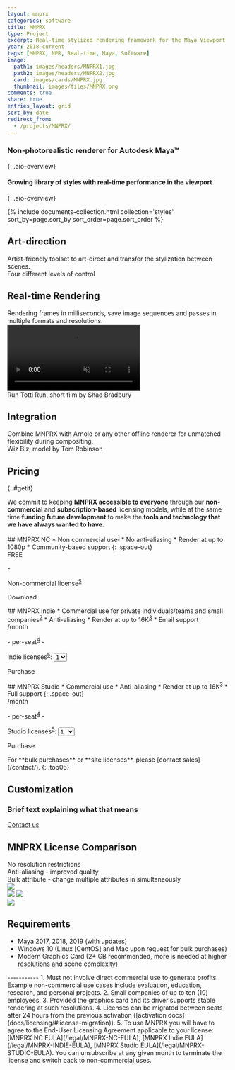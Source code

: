 ```yaml
---
layout: mnprx
categories: software
title: MNPRX
type: Project
excerpt: Real-time stylized rendering framework for the Maya Viewport
year: 2018-current
tags: [MNPRX, NPR, Real-time, Maya, Software]
image:
  path1: images/headers/MNPRX1.jpg
  path2: images/headers/MNPRX2.jpg
  card: images/cards/MNPRX.jpg
  thumbnail: images/tiles/MNPRX.png
comments: true
share: true
entries_layout: grid
sort_by: date
redirect_from:
  - /projects/MNPRX/
---
```




### Non-photorealistic renderer for Autodesk Maya&trade;
{: .aio-overview}

#### Growing library of styles with real-time performance in the viewport
{: .aio-overview}

<!--
<figure class="pull-center">
	<a href=".#getit"><img src="/images/buttons/mnprx_getIt.jpg" alt="image"></a>
  <a href="./release-log"><img src="/images/buttons/mnprx_releaseLog.jpg" alt="image"></a>
  <a href="./docs"><img src="/images/buttons/mnprx_documentation.jpg" alt="image"></a>
  <a href="https://goo.gl/forms/dHDqfQsqY2wuVwXt1"><img src="/images/buttons/mnprx_stayUpToDate.jpg"   alt="image"></a>
</figure>
-->
<div class="aio-overview" markdown="1">

<div class="flex-grid">
  {% include documents-collection.html collection='styles' sort_by=page.sort_by sort_order=page.sort_order %}
</div>

## Art-direction
<div class="aio-section mnprx-art-direction full-width">
<div class="aio-section-transparent-box" markdown="1">
Artist-friendly toolset to art-direct and transfer the stylization between scenes.
</div>
<div class="overview-image-caption"><span>Four different levels of control</span></div>
</div>



## Real-time Rendering
<div class="aio-section full-width">
<div class="aio-section-transparent-box" markdown="1">
Rendering frames in milliseconds, save image sequences and passes in multiple formats and resolutions.
</div>
  <div class="background-video">
    <video autoplay loop muted playsinline>
      <source src="/images/MNPRX/real-time.mp4" type="video/mp4">
    </video>
  </div>
  <div class="overview-image-caption"><span>Run Totti Run, short film by Shad Bradbury</span></div>
</div>


## Integration
<div class="aio-section mnprx-integration full-width">
<div class="aio-section-transparent-box" markdown="1">
Combine MNPRX with Arnold or any other offline renderer for unmatched flexibility during compositing.
</div>
<div class="overview-image-caption"><span>Wiz Biz, model by Tom Robinson</span></div>
</div>


<!--## Customized development through our [R&D packages](/services)
<div class="aio-section mnprx-customization full-width" markdown="1">
<div class="overview-image-caption"><span>Scene stylized by Joan Cabot</span></div>
</div>
</div>
Let us customize and advance our software to fit your desired style and production requirements through our [R&D packages](/services).

If you want a quick **introduction**, please watch our founder introduce the **motivation behind MNPRX** in 6 minutes at [**_SIGGRAPH's Real-Time Live!_**](https://youtu.be/hpuEdXn_M0Q?t=3214) in 2017, it can't get more real than that. Since then, MNPRX has **continued to evolve** and now supports **multiple stylizations** with various **new features**.-->


<!-- FastSpring -->
<script
    id="fsc-api"
    src="https://d1f8f9xcsvx3ha.cloudfront.net/sbl/0.8.0/fastspring-builder.min.js"
    type="text/javascript"
    data-storefront="artineering.onfastspring.com/popup-artineering">
</script>

## Pricing
{: #getit}

We commit to keeping **MNPRX accessible to everyone** through our **non-commercial** and **subscription-based** licensing models, while at the same time **funding future development** to make the **tools and technology that we have always wanted to have**.

<div class="aio-pricing" markdown="1">
<div class="pricing-table">

<div class="pricing-plan" markdown="1">
<i class="fas fa-dove fa-3x"></i>
## MNPRX NC
* Non commercial use<sup><a href="#pricing-disclaimer">1</a></sup>
* No anti-aliasing
* Render at up to 1080<span style="text-transform: none;">p</span>
* Community-based support
{: .space-out}

<!-- price -->
<div class="pricing-price">
<span>FREE</span>
<p> - </p>
</div>

<!-- quantity -->
<div class="pricing-quantity">
<span>Non-commercial license<sup><a href="#pricing-disclaimer">5</a></sup></span>
</div>

<!-- purchase button -->
<a class="btn btn--aio" data-fsc-item-path="mnprx-non-commercial" data-fsc-item-path-value="mnprx-non-commercial" data-fsc-action="Update, Checkout">Download</a>

</div>



<div class="pricing-plan" markdown="1">
<i class="fas fa-home-alt fa-3x"></i>
## MNPRX Indie
* Commercial use for  
private individuals/teams and small companies<sup><a href="#pricing-disclaimer">2</a></sup>
* Anti-aliasing
* Render at up to 16K<sup><a href="#pricing-disclaimer">3</a></sup>
* Email support

<!-- price -->
<div class="pricing-price">
<span data-fsc-item-path="mnprx-indie-subscription" data-fsc-item-price></span><span>/month</span>
<p>- per-seat<sup><a href="#pricing-disclaimer">4</a></sup> -</p>
</div>

<!-- quantity -->
<div class="pricing-quantity">
<span>Indie licenses<sup><a href="#pricing-disclaimer">5</a></sup>: </span>
<select data-fsc-item-path-value="mnprx-indie-subscription" data-fsc-item-quantity-value>
  <option value="1">1</option>
  <option value="2">2</option>
  <option value="3">3</option>
  <option value="5">5</option>
</select>
</div>

<!-- purchase button -->
<a class="btn btn--aio" data-fsc-item-path="mnprx-indie-subscription" data-fsc-item-path-value="mnprx-indie-subscription" data-fsc-action="Update, Checkout">Purchase</a>

</div>



<div class="pricing-plan" markdown="1">
<i class="fab fa-fort-awesome fa-3x"></i>
## MNPRX Studio
* Commercial use
* Anti-aliasing
* Render at up to 16K<sup><a href="#pricing-disclaimer">3</a></sup>
* Full support
{: .space-out}

<!-- price -->
<div class="pricing-price">
<span data-fsc-item-path="mnprx-studio-subscription" data-fsc-item-price></span><span>/month</span>
<p>- per-seat<sup><a href="#pricing-disclaimer">4</a></sup> -</p>
</div>

<!-- quantity -->
<div class="pricing-quantity">
<span>Studio licenses<sup><a href="#pricing-disclaimer">5</a></sup>: </span>
<select data-fsc-item-path-value="mnprx-studio-subscription" data-fsc-item-quantity-value>
  <option value="1">1</option>
  <option value="2">2</option>
  <option value="3">3</option>
  <option value="4">4</option>
  <option value="5">5</option>
  <option value="6">6</option>
  <option value="7">7</option>
  <option value="8">8</option>
  <option value="9">9</option>
  <option value="10">10</option>
</select>
</div>

<!-- purchase button -->
<a class="btn btn--aio" data-fsc-item-path="mnprx-studio-subscription" data-fsc-item-path-value="mnprx-studio-subscription" data-fsc-action="Update, Checkout">Purchase</a>
</div>

</div>
For **bulk purchases** or **site licenses**, please [contact sales](/contact/).
{: .top05}

<!-- Customization -->
<div id="aio-customization">
<div class="customization-table" markdown="1">
<i class="fas fa-pencil-paintbrush fa-3x top1"></i>

## Customization
### Brief text explaining what that means

<a class="btn btn--aio btn-link" href="https://artineering.io/contact/">Contact us</a>
</div>

</div>

</div>

<!-- Comparison -->
## MNPRX License Comparison
<!-- Fancybox Lightbox http://fancyapps.com/fancybox/3/docs/#options -->
<script src="https://cdn.jsdelivr.net/npm/jquery@3.4.1/dist/jquery.min.js"></script>

<link rel="stylesheet" href="https://cdn.jsdelivr.net/gh/fancyapps/fancybox@3.5.7/dist/jquery.fancybox.min.css" />
<script src="https://cdn.jsdelivr.net/gh/fancyapps/fancybox@3.5.7/dist/jquery.fancybox.min.js"></script>

<!-- Comparison header text -->
<div class="license-comparison " markdown="1">
<!-- TODO: Make this markdown by styling p element-->
<div class="comparison-text"> No resolution restrictions </div>
<div class="comparison-text"> Anti-aliasing - improved quality </div>
<div class="comparison-text"> Bulk attribute - change multiple attributes in simultaneously </div>

</div>

<!-- Comparison images -->
<div class="license-comparison ">

<div class="comparison-img">
<a><img src="/images/MNPRX/Resolution_comparison.png"></a>
</div>

<script>
$(function(){
  $("#container2").twentytwenty({
    move_slider_on_hover: true, // Move slider on mouse hover?
  });
});
</script>

<div class="comparison-img">
<div id="container2" style="margin: 0 auto">
  <!-- The before image is first -->
  <img src="/images/MNPRX/comparison/no-AA-copy.png" class="pull-center"/>
  <!-- The after image is last -->
  <img src="/images/MNPRX/comparison/TAA-copy.png" class="pull-center"/>
</div>
</div>

<div class="comparison-img">
<a><img src="/images/MNPRX/bulkAttributeThumbnail.png"></a>
</div>
</div>

</div>

## Requirements
* Maya 2017, 2018, 2019 (with updates)
* Windows 10 (Linux [CentOS] and Mac upon request for bulk purchases)
* Modern Graphics Card (2+ GB recommended, more is needed at higher resolutions and scene complexity)


<!-- footprint -->
<div id="pricing-disclaimer" markdown="1">
-----------
1. Must not involve direct commercial use to generate profits. Example non-commercial use cases include evaluation, education, research, and personal projects.
2. Small companies of up to ten (10) employees.
3. Provided the graphics card and its driver supports stable rendering at such resolutions.
4. Licenses can be migrated between seats after 24 hours from the previous activation ([activation docs](docs/licensing/#license-migration)).
5. To use MNPRX you will have to agree to the End-User Licensing Agreement applicable to your license: [MNPRX NC EULA](/legal/MNPRX-NC-EULA), [MNPRX Indie EULA](/legal/MNPRX-INDIE-EULA), [MNPRX Studio EULA](/legal/MNPRX-STUDIO-EULA). You can unsubscribe at any given month to terminate the license and switch back to non-commercial uses.
</div>

